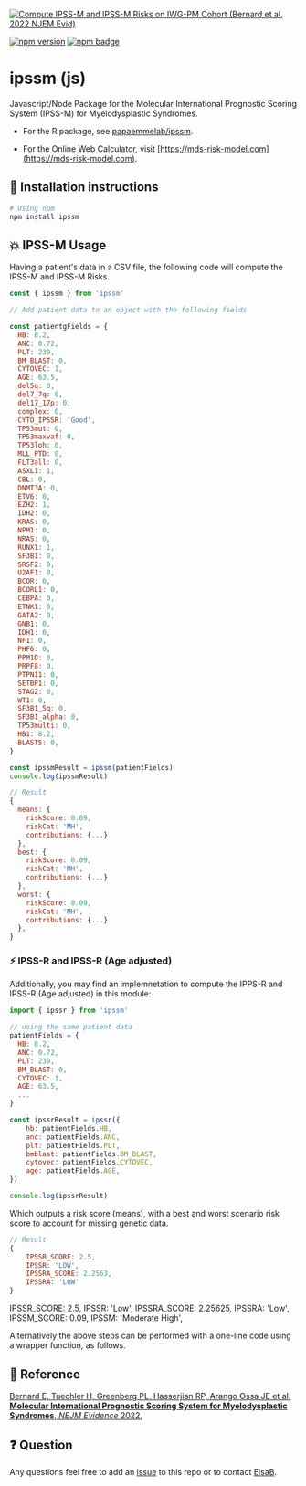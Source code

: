 <!-- badges: start -->
[![Compute IPSS-M and IPSS-M Risks on IWG-PM Cohort (Bernard et al, 2022 NJEM Evid)](https://github.com/papaemmelab/ipssm-js/actions/workflows/risk-scores-test.yml/badge.svg)](https://github.com/papaemmelab/ipssm-js/actions/workflows/risk-scores-test.yml)


[![npm version](https://badge.fury.io/js/ipssm.svg)](https://badge.fury.io/js/ipssm)
[![npm badge](https://data.jsdelivr.com/v1/package/npm/ipssm/badge)](https://www.jsdelivr.com/package/npm/ipssm)

<!-- badges: end -->

# ipssm (js)

Javascript/Node Package for the Molecular International Prognostic Scoring System (IPSS-M) for Myelodysplastic Syndromes.

- For the R package, see [papaemmelab/ipssm](https://github.com/papaemmelab/ipssm).

- For the Online Web Calculator, visit [https://mds-risk-model.com](https://mds-risk-model.com).

## :rocket: Installation instructions

```bash
# Using npm
npm install ipssm
```

## :boom: IPSS-M Usage

Having a patient's data in a CSV file, the following code will compute the IPSS-M and IPSS-M Risks.

```js
const { ipssm } from 'ipssm'

// Add patient data to an object with the following fields

const patientgFields = {
  HB: 8.2,
  ANC: 0.72,
  PLT: 239,
  BM_BLAST: 0,
  CYTOVEC: 1,
  AGE: 63.5,
  del5q: 0,
  del7_7q: 0,
  del17_17p: 0,
  complex: 0,
  CYTO_IPSSR: 'Good',
  TP53mut: 0,
  TP53maxvaf: 0,
  TP53loh: 0,
  MLL_PTD: 0,
  FLT3all: 0,
  ASXL1: 1,
  CBL: 0,
  DNMT3A: 0,
  ETV6: 0,
  EZH2: 1,
  IDH2: 0,
  KRAS: 0,
  NPM1: 0,
  NRAS: 0,
  RUNX1: 1,
  SF3B1: 0,
  SRSF2: 0,
  U2AF1: 0,
  BCOR: 0,
  BCORL1: 0,
  CEBPA: 0,
  ETNK1: 0,
  GATA2: 0,
  GNB1: 0,
  IDH1: 0,
  NF1: 0,
  PHF6: 0,
  PPM1D: 0,
  PRPF8: 0,
  PTPN11: 0,
  SETBP1: 0,
  STAG2: 0,
  WT1: 0,
  SF3B1_5q: 0,
  SF3B1_alpha: 0,
  TP53multi: 0,
  HB1: 8.2,
  BLAST5: 0,
}

const ipssmResult = ipssm(patientFields)
console.log(ipssmResult)
```

```js
// Result
{
  means: {
    riskScore: 0.09,
    riskCat: 'MH',
    contributions: {...}
  },
  best: {
    riskScore: 0.09,
    riskCat: 'MH',
    contributions: {...}
  },
  worst: {
    riskScore: 0.09,
    riskCat: 'MH',
    contributions: {...}
  },
}
```

### :zap: IPSS-R and IPSS-R (Age adjusted)

Additionally, you may find an implemnetation to compute the IPPS-R and IPSS-R (Age adjusted) in this module:

```js
import { ipssr } from 'ipssm'

// using the same patient data
patientFields = {
  HB: 8.2,
  ANC: 0.72,
  PLT: 239,
  BM_BLAST: 0,
  CYTOVEC: 1,
  AGE: 63.5,
  ...
}

const ipssrResult = ipssr({
    hb: patientFields.HB,
    anc: patientFields.ANC,
    plt: patientFields.PLT,
    bmblast: patientFields.BM_BLAST,
    cytovec: patientFields.CYTOVEC,
    age: patientFields.AGE,
})

console.log(ipssrResult)
```

Which outputs a risk score (means), with a best and worst scenario risk score to account for missing genetic data.

```js
// Result
{
    IPSSR_SCORE: 2.5,
    IPSSR: 'LOW',
    IPSSRA_SCORE: 2.2563,
    IPSSRA: 'LOW'
}
```

  IPSSR_SCORE: 2.5,
  IPSSR: 'Low',
  IPSSRA_SCORE: 2.25625,
  IPSSRA: 'Low',
  IPSSM_SCORE: 0.09,
  IPSSM: 'Moderate High',

Alternatively the above steps can be performed with a one-line code using a wrapper function, as follows.

## :page_with_curl: Reference

[Bernard E, Tuechler H, Greenberg PL, Hasserjian RP, Arango Ossa JE et al. **Molecular International Prognostic Scoring System for Myelodysplastic Syndromes**, *NEJM Evidence* 2022.](https://evidence.nejm.org/doi/full/10.1056/EVIDoa2200008)

## :question: Question

Any questions feel free to add an [issue](https://github.com/ipssm-js/issues) to this repo or to contact [ElsaB](https://elsab.github.io/).
